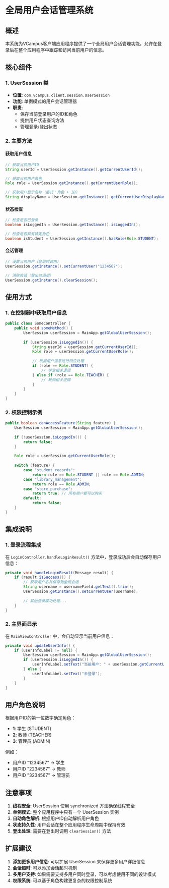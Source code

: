 # 全局用户会话管理系统

## 概述

本系统为VCampus客户端应用程序提供了一个全局用户会话管理功能，允许在登录后在整个应用程序中跟踪和访问当前用户的信息。

## 核心组件

### 1. UserSession 类
- **位置**: `com.vcampus.client.session.UserSession`
- **功能**: 单例模式的用户会话管理器
- **职责**: 
  - 保存当前登录用户的ID和角色
  - 提供用户状态查询方法
  - 管理登录/登出状态

### 2. 主要方法

#### 获取用户信息
```java
// 获取当前用户ID
String userId = UserSession.getInstance().getCurrentUserId();

// 获取当前用户角色
Role role = UserSession.getInstance().getCurrentUserRole();

// 获取用户显示名称（格式：角色 + ID）
String displayName = UserSession.getInstance().getCurrentUserDisplayName();
```

#### 状态检查
```java
// 检查是否已登录
boolean isLoggedIn = UserSession.getInstance().isLoggedIn();

// 检查是否具有特定角色
boolean isStudent = UserSession.getInstance().hasRole(Role.STUDENT);
```

#### 会话管理
```java
// 设置当前用户（登录时调用）
UserSession.getInstance().setCurrentUser("1234567");

// 清除会话（登出时调用）
UserSession.getInstance().clearSession();
```

## 使用方式

### 1. 在控制器中获取用户信息

```java
public class SomeController {
    public void someMethod() {
        UserSession userSession = MainApp.getGlobalUserSession();
        
        if (userSession.isLoggedIn()) {
            String userId = userSession.getCurrentUserId();
            Role role = userSession.getCurrentUserRole();
            
            // 根据用户信息进行相应处理
            if (role == Role.STUDENT) {
                // 学生相关逻辑
            } else if (role == Role.TEACHER) {
                // 教师相关逻辑
            }
        }
    }
}
```

### 2. 权限控制示例

```java
public boolean canAccessFeature(String feature) {
    UserSession userSession = MainApp.getGlobalUserSession();
    
    if (!userSession.isLoggedIn()) {
        return false;
    }
    
    Role role = userSession.getCurrentUserRole();
    
    switch (feature) {
        case "student_records":
            return role == Role.STUDENT || role == Role.ADMIN;
        case "library_management":
            return role == Role.ADMIN;
        case "store_purchase":
            return true; // 所有用户都可以购买
        default:
            return false;
    }
}
```

## 集成说明

### 1. 登录流程集成
在 `LoginController.handleLoginResult()` 方法中，登录成功后会自动保存用户信息：

```java
private void handleLoginResult(Message result) {
    if (result.isSuccess()) {
        // 获取用户名并保存到全局会话
        String username = usernameField.getText().trim();
        UserSession.getInstance().setCurrentUser(username);
        
        // 其他登录成功处理...
    }
}
```

### 2. 主界面显示
在 `MainViewController` 中，会自动显示当前用户信息：

```java
private void updateUserInfo() {
    if (userInfoLabel != null) {
        UserSession userSession = MainApp.getGlobalUserSession();
        if (userSession.isLoggedIn()) {
            userInfoLabel.setText("当前用户: " + userSession.getCurrentUserDisplayName());
        } else {
            userInfoLabel.setText("未登录");
        }
    }
}
```

## 用户角色说明

根据用户ID的第一位数字确定角色：
- **1**: 学生 (STUDENT)
- **2**: 教师 (TEACHER)  
- **3**: 管理员 (ADMIN)

例如：
- 用户ID "1234567" → 学生
- 用户ID "2234567" → 教师
- 用户ID "3234567" → 管理员

## 注意事项

1. **线程安全**: UserSession 使用 synchronized 方法确保线程安全
2. **单例模式**: 整个应用程序中只有一个 UserSession 实例
3. **自动角色解析**: 根据用户ID自动解析用户角色
4. **状态持久性**: 用户会话在整个应用程序生命周期中保持有效
5. **登出处理**: 需要在登出时调用 `clearSession()` 方法

## 扩展建议

1. **添加更多用户信息**: 可以扩展 UserSession 来保存更多用户详细信息
2. **会话超时**: 可以添加会话超时机制
3. **多用户支持**: 如果需要支持多用户同时登录，可以考虑使用不同的设计模式
4. **权限系统**: 可以基于角色构建更复杂的权限控制系统

